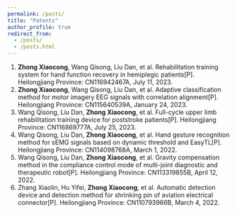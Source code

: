 ```yaml
---
permalink: /posts/
title: "Patents"
author_profile: true
redirect_from: 
  - /posts/
  - /posts.html
---
```


1. **Zhong Xiaocong**, Wang Qisong, Liu Dan, et al. Rehabilitation training system for hand function recovery in
hemiplegic patients[P]. Heilongjiang Province: CN116942467A, July 11, 2023.
2. **Zhong Xiaocong**, Wang Qisong, Liu Dan, et al. Adaptive classification method for motor imagery EEG signals
with correlation alignment[P]. Heilongjiang Province: CN115640539A, January 24, 2023.
3. Wang Qisong, Liu Dan, **Zhong Xiaocong**, et al. Full-cycle upper limb rehabilitation training device for poststroke
patients[P]. Heilongjiang Province: CN116869777A, July 25, 2023.
4. Wang Qisong, Liu Dan, **Zhong Xiaocong**, et al. Hand gesture recognition method for sEMG signals based on
dynamic threshold and EasyTL[P]. Heilongjiang Province: CN114098768A, March 1, 2022.
5. Wang Qisong, Liu Dan, **Zhong Xiaocong**, et al. Gravity compensation method in the compliance control mode
of multi-joint diagnostic and therapeutic robot[P]. Heilongjiang Province: CN113319855B, April 12, 2022.
6. Zhang Xiaolin, Hu Yifei, **Zhong Xiaocong**, et al. Automatic detection device and detection method for
shrinking pin of aviation electrical connector[P]. Heilongjiang Province: CN110793966B, March 4, 2022.
